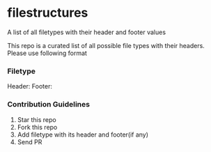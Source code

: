 # filestructures
A list of all filetypes with their header and footer values

This repo is a curated list of all possible file types with their headers. </br>
Please use following format </br>

### Filetype
Header: 
Footer:

### Contribution Guidelines
1. Star this repo
2. Fork this repo
3. Add filetype with its header and footer(if any)
4. Send PR
